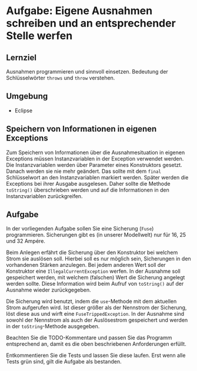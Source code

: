 # Aufgabe: Eigene Ausnahmen schreiben und an entsprechender Stelle werfen

## Lernziel

Ausnahmen programmieren und sinnvoll einsetzen. Bedeutung der Schlüsselwörter `throws` und `throw` verstehen.


## Umgebung

  * Eclipse


## Speichern von Informationen in eigenen Exceptions

Zum Speichern von Informationen über die Ausnahmesituation in eigenen Exceptions müssen Instanzvariablen in der Exception verwendet werden. Die Instanzvariablen werden über Parameter eines Konstruktors gesetzt. Danach werden sie nie mehr geändert. Das sollte mit dem `final` Schlüsselwort an den Instanzvariablen markiert werden. Später werden die Exceptions bei ihrer Ausgabe ausgelesen. Daher sollte die Methode ``toString()`` überschrieben werden und auf die Informationen in den Instanzvariablen zurückgreifen. 


## Aufgabe

In der vorliegenden Aufgabe sollen Sie eine Sicherung (`Fuse`) programmieren. Sicherungen gibt es (in unserer Modellwelt) nur für 16, 25 und 32 Ampére.

Beim Anlegen erfährt die Sicherung über den Konstruktor bei welchem Strom sie auslösen soll. Hierbei soll es nur möglich sein, Sicherungen in den vorhandenen Stärken anzulegen. Bei jedem anderen Wert soll der Konstruktor eine `IllegalCurrentException` werfen. In der Ausnahme soll gespeichert werden, mit welchem (falschen) Wert die Sicherung angelegt werden sollte. Diese Information wird beim Aufruf von `toString()` auf der Ausnahme wieder zurückgegeben.

Die Sicherung wird benutzt, indem die `use`-Methode mit dem aktuellen Strom aufgerufen wird. Ist dieser größer als der Nennstrom der Sicherung, löst diese aus und wirft eine `FuseTrippedException`. In der Ausnahme sind sowohl der Nennstrom als auch der Auslösestrom gespeichert und werden in der `toString`-Methode ausgegeben.

Beachten Sie die TODO-Kommentare und passen Sie das Programm entsprechend an, damit es die oben beschriebenen Anforderungen erfüllt.

Entkommentieren Sie die Tests und lassen Sie diese laufen. Erst wenn alle Tests grün sind, gilt die Aufgabe als bestanden.
